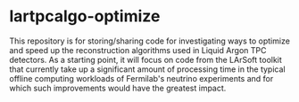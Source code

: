 # lartpcalgo-optimize
This repository is for storing/sharing code for investigating ways to optimize and speed up the reconstruction algorithms used in Liquid Argon TPC detectors.  As a starting point, it will focus on code from the LArSoft toolkit that currently take up a significant amount of processing time in the typical offline computing workloads of Fermilab's neutrino experiments and for which such improvements would have the greatest impact.
